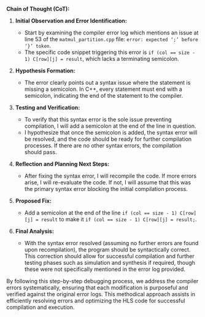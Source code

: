 **Chain of Thought (CoT):**

1. **Initial Observation and Error Identification:**
   - Start by examining the compiler error log which mentions an issue at line 53 of the `matmul_partition.cpp` file: `error: expected ‘;’ before ‘}’ token`.
   - The specific code snippet triggering this error is `if (col == size - 1) C[row][j] = result`, which lacks a terminating semicolon.

2. **Hypothesis Formation:**
   - The error clearly points out a syntax issue where the statement is missing a semicolon. In C++, every statement must end with a semicolon, indicating the end of the statement to the compiler.

3. **Testing and Verification:**
   - To verify that this syntax error is the sole issue preventing compilation, I will add a semicolon at the end of the line in question.
   - I hypothesize that once the semicolon is added, the syntax error will be resolved, and the code should be ready for further compilation processes. If there are no other syntax errors, the compilation should pass.

4. **Reflection and Planning Next Steps:**
   - After fixing the syntax error, I will recompile the code. If more errors arise, I will re-evaluate the code. If not, I will assume that this was the primary syntax error blocking the initial compilation process.

5. **Proposed Fix:**
   - Add a semicolon at the end of the line `if (col == size - 1) C[row][j] = result` to make it `if (col == size - 1) C[row][j] = result;`.

6. **Final Analysis:**
   - With the syntax error resolved (assuming no further errors are found upon recompilation), the program should be syntactically correct. This correction should allow for successful compilation and further testing phases such as simulation and synthesis if required, though these were not specifically mentioned in the error log provided.

By following this step-by-step debugging process, we address the compiler errors systematically, ensuring that each modification is purposeful and verified against the original error logs. This methodical approach assists in efficiently resolving errors and optimizing the HLS code for successful compilation and execution.